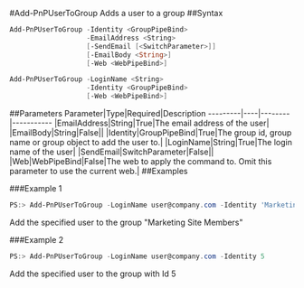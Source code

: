 #Add-PnPUserToGroup
Adds a user to a group
##Syntax
```powershell
Add-PnPUserToGroup -Identity <GroupPipeBind>
                   -EmailAddress <String>
                   [-SendEmail [<SwitchParameter>]]
                   [-EmailBody <String>]
                   [-Web <WebPipeBind>]
```


```powershell
Add-PnPUserToGroup -LoginName <String>
                   -Identity <GroupPipeBind>
                   [-Web <WebPipeBind>]
```


##Parameters
Parameter|Type|Required|Description
---------|----|--------|-----------
|EmailAddress|String|True|The email address of the user|
|EmailBody|String|False||
|Identity|GroupPipeBind|True|The group id, group name or group object to add the user to.|
|LoginName|String|True|The login name of the user|
|SendEmail|SwitchParameter|False||
|Web|WebPipeBind|False|The web to apply the command to. Omit this parameter to use the current web.|
##Examples

###Example 1
```powershell
PS:> Add-PnPUserToGroup -LoginName user@company.com -Identity 'Marketing Site Members'
```
Add the specified user to the group "Marketing Site Members"

###Example 2
```powershell
PS:> Add-PnPUserToGroup -LoginName user@company.com -Identity 5
```
Add the specified user to the group with Id 5
